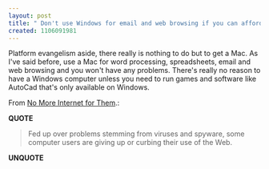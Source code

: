 ```yaml
---
layout: post
title: " Don't use Windows for email and web browsing if you can afford not to"
created: 1106091981
---
```

<p>Platform evangelism aside, there really is nothing to do but to get a Mac. As I've said before, use a Mac for word processing, spreadsheets, email and web browsing and you won't have any problems. There's really no reason to have a Windows computer unless you need to run games and software like AutoCad that's only available on Windows.
</p><p>From <a href="http://www.latimes.com/business/la-fi-fedup14jan14,0,111456.story?coll=la-home-headlines">No More Internet for Them</a>.:</p>
<p><b>QUOTE</b></p><blockquote><p>Fed up over problems stemming from viruses and spyware, some computer users are giving up or curbing their use of the Web.</p></blockquote><p><b>UNQUOTE</b></p>



